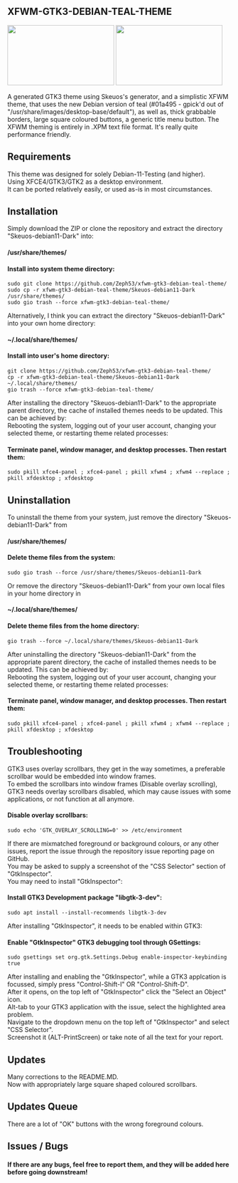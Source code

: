 ## XFWM-GTK3-DEBIAN-TEAL-THEME  


<img src="https://github.com/Zeph53/xfwm-gtk3-debian-teal-theme/assets/102870900/557fb16f-4c9c-4c8a-96ac-94b9f1f59d68" height="135" width="240"> <img src="https://github.com/Zeph53/xfwm-gtk3-debian-teal-theme/assets/102870900/3c67318e-2ddb-4cc7-8c5e-b3eea7fdb8f0" height="135" width="240">  


A generated GTK3 theme using Skeuos's generator, and a simplistic XFWM theme, that uses the new Debian version of teal (#01a495 - gpick'd out of "/usr/share/images/desktop-base/default"), as well as, thick grabbable borders, large square coloured buttons, a generic title menu button. The XFWM theming is entirely in .XPM text file format. It's really quite performance friendly.  


## Requirements  
This theme was designed for solely Debian-11-Testing (and higher).  
Using XFCE4/GTK3/GTK2 as a desktop environment.  
It can be ported relatively easily, or used as-is in most circumstances.  


## Installation  
Simply download the ZIP or clone the repository and extract the directory "Skeuos-debian11-Dark" into:  
#### /usr/share/themes/  
#### Install into system theme directory:  
    sudo git clone https://github.com/Zeph53/xfwm-gtk3-debian-teal-theme/
    sudo cp -r xfwm-gtk3-debian-teal-theme/Skeuos-debian11-Dark /usr/share/themes/
    sudo gio trash --force xfwm-gtk3-debian-teal-theme/
Alternatively, I think you can extract the directory "Skeuos-debian11-Dark" into your own home directory:  
#### ~/.local/share/themes/  
#### Install into user's home directory:  
    git clone https://github.com/Zeph53/xfwm-gtk3-debian-teal-theme/
    cp -r xfwm-gtk3-debian-teal-theme/Skeuos-debian11-Dark ~/.local/share/themes/
    gio trash --force xfwm-gtk3-debian-teal-theme/
After installing the directory "Skeuos-debian11-Dark" to the appropriate parent directory, the cache of installed themes needs to be updated. This can be achieved by:  
Rebooting the system, logging out of your user account, changing your selected theme, or restarting theme related processes:  
#### Terminate panel, window manager, and desktop processes. Then restart them:  
    sudo pkill xfce4-panel ; xfce4-panel ; pkill xfwm4 ; xfwm4 --replace ; pkill xfdesktop ; xfdesktop


## Uninstallation  
To uninstall the theme from your system, just remove the directory "Skeuos-debian11-Dark" from  
#### /usr/share/themes/  
#### Delete theme files from the system:  
    sudo gio trash --force /usr/share/themes/Skeuos-debian11-Dark
Or remove the directory "Skeuos-debian11-Dark" from your own local files in your home directory in  
#### ~/.local/share/themes/  
#### Delete theme files from the home directory:  
    gio trash --force ~/.local/share/themes/Skeuos-debian11-Dark
After uninstalling the directory "Skeuos-debian11-Dark" from the appropriate parent directory, the cache of installed themes needs to be updated. This can be achieved by:  
Rebooting the system, logging out of your user account, changing your selected theme, or restarting theme related processes:  
#### Terminate panel, window manager, and desktop processes. Then restart them:  
    sudo pkill xfce4-panel ; xfce4-panel ; pkill xfwm4 ; xfwm4 --replace ; pkill xfdesktop ; xfdesktop


## Troubleshooting  
GTK3 uses overlay scrollbars, they get in the way sometimes, a preferable scrollbar would be embedded into window frames.  
To embed the scrollbars into window frames (Disable overlay scrolling), GTK3 needs overlay scrollbars disabled, which may cause issues with some applications, or not function at all anymore.  
#### Disable overlay scrollbars:  
    sudo echo 'GTK_OVERLAY_SCROLLING=0' >> /etc/environment
If there are mixmatched foreground or background colours, or any other issues, report the issue through the repository issue reporting page on GitHub.  
You may be asked to supply a screenshot of the "CSS Selector" section of "GtkInspector".  
You may need to install "GtkInspector":  
#### Install GTK3 Development package "libgtk-3-dev":  
    sudo apt install --install-recommends libgtk-3-dev
After installing "GtkInspector", it needs to be enabled within GTK3:  
#### Enable "GtkInspector" GTK3 debugging tool through GSettings:  
    sudo gsettings set org.gtk.Settings.Debug enable-inspector-keybinding true
After installing and enabling the "GtkInspector", while a GTK3 applcation is focussed, simply press "Control-Shift-I" OR "Control-Shift-D".  
After it opens, on the top left of "GtkInspector" click the "Select an Object" icon.  
Alt-tab to your GTK3 application with the issue, select the highlighted area problem.  
Navigate to the dropdown menu on the top left of "GtkInspector" and select "CSS Selector".  
Screenshot it (ALT-PrintScreen) or take note of all the text for your report.  


## Updates  
Many corrections to the README.MD.  
Now with appropriately large square shaped coloured scrollbars.  


## Updates Queue  
There are a lot of "OK" buttons with the wrong foreground colours.  


## Issues / Bugs  
#### If there are any bugs, feel free to report them, and they will be added here before going downstream!  


##  
